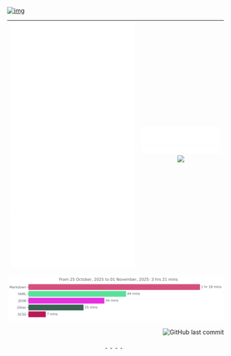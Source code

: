[![img](https://github.com/jim60105/jim60105/raw/master/images/banner.png)](https://blog.maki0419.com/2020/03/niz-atom68-micro82.html)

|<a href="https://github.com/jim60105"><img src="https://github.com/jim60105/jim60105/raw/master/images/metrics/base-metrics.svg" /></a><a href="https://blog.maki0419.com/"><img src="https://github.com/jim60105/jim60105/raw/master/images/metrics/blog.svg" /></a>|<a href="https://github.com/jim60105?tab=repositories"><img src="https://github.com/jim60105/jim60105/raw/master/images/metrics/activity-metrics.svg" /><br><img src="https://github.com/jim60105/jim60105/raw/master/images/metrics/habits-metrics.svg" /></a><a href="https://github.com/jim60105?tab=stars"><img src="https://github.com/jim60105/jim60105/raw/master/images/metrics/star.svg" /></a>|
|---|---|
<p align='center'>
<img src="https://github.com/jim60105/jim60105/blob/master/images/stat.svg" alt="Alternative Text"/>
</p>
<p align='right'>
<img alt="GitHub last commit" src="https://img.shields.io/github/last-commit/jim60105/jim60105?label=Last%20Update&style=flat-square">
</p>

<p align='center'>
    <a href="http://blog.maki0419.com" target="_blank" rel="noopener noreferrer">
        <img src="https://github.com/jim60105/jim60105/raw/master/images/social/blogger.png" width="100px" alt="">
    </a>&nbsp;
    <a href="https://www.facebook.com/jim60105/" target="_blank" rel="noopener noreferrer">
        <img src="https://github.com/jim60105/jim60105/raw/master/images/social/facebook.png" width="100px" alt="">
    </a>&nbsp;
    <a href="https://github.com/jim60105" target="_blank" rel="noopener noreferrer">
        <img src="https://github.com/jim60105/jim60105/raw/master/images/social/github.png" width="100px" alt="">
    </a>&nbsp;
    <a href="https://twitter.com/jim60105" target="_blank" rel="noopener noreferrer">
        <img src="https://github.com/jim60105/jim60105/raw/master/images/social/twitter.png" width="100px" alt="">
    </a>&nbsp;
    <a href="https://www.plurk.com/jim60105" target="_blank" rel="noopener noreferrer">
        <img src="https://github.com/jim60105/jim60105/raw/master/images/social/plurk.png" width="100px" alt="">
    </a>
</p>
